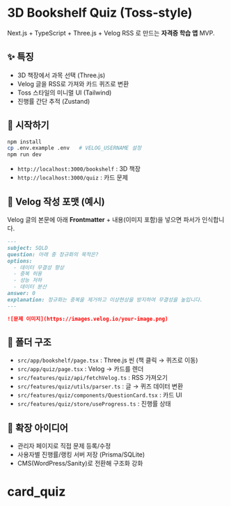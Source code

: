# 3D Bookshelf Quiz (Toss-style)

Next.js + TypeScript + Three.js + Velog RSS 로 만드는 **자격증 학습 앱** MVP.

## ✨ 특징
- 3D 책장에서 과목 선택 (Three.js)
- Velog 글을 RSS로 가져와 카드 퀴즈로 변환
- Toss 스타일의 미니멀 UI (Tailwind)
- 진행률 간단 추적 (Zustand)

## 🚀 시작하기
```bash
npm install
cp .env.example .env   # VELOG_USERNAME 설정
npm run dev
```
- `http://localhost:3000/bookshelf` : 3D 책장
- `http://localhost:3000/quiz` : 카드 문제

## 📝 Velog 작성 포맷 (예시)
Velog 글의 본문에 아래 **Frontmatter** + 내용(이미지 포함)을 넣으면 파서가 인식합니다.

```markdown
---
subject: SQLD
question: 아래 중 정규화의 목적은?
options:
  - 데이터 무결성 향상
  - 중복 허용
  - 성능 저하
  - 데이터 분산
answer: 0
explanation: 정규화는 중복을 제거하고 이상현상을 방지하여 무결성을 높입니다.
---

![문제 이미지](https://images.velog.io/your-image.png)
```

## 📁 폴더 구조
- `src/app/bookshelf/page.tsx` : Three.js 씬 (책 클릭 → 퀴즈로 이동)
- `src/app/quiz/page.tsx` : Velog → 카드를 렌더
- `src/features/quiz/api/fetchVelog.ts` : RSS 가져오기
- `src/features/quiz/utils/parser.ts` : 글 → 퀴즈 데이터 변환
- `src/features/quiz/components/QuestionCard.tsx` : 카드 UI
- `src/features/quiz/store/useProgress.ts` : 진행률 상태

## 🧩 확장 아이디어
- 관리자 페이지로 직접 문제 등록/수정
- 사용자별 진행률/랭킹 서버 저장 (Prisma/SQLite)
- CMS(WordPress/Sanity)로 전환해 구조화 강화
# card_quiz
